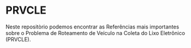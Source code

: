 # PRVCLE
Neste repositòrio podemos encontrar as Referências mais importantes sobre
o Problema de Roteamento de Veículo na Coleta do Lixo Eletrônico (PRVCLE).
